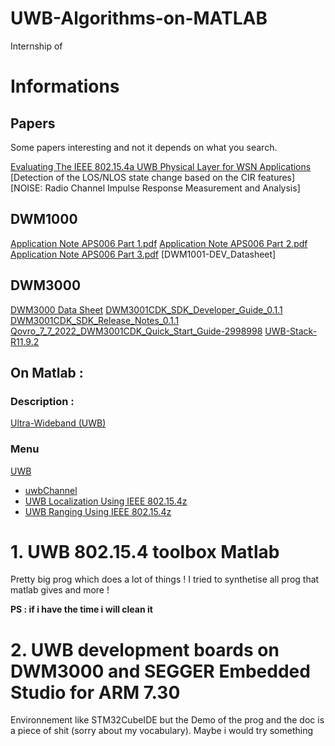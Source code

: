# UWB-Algorithms-on-MATLAB
Internship of 
# Informations
## Papers
Some papers interesting and not it depends on what you search.

[Evaluating The IEEE 802.15.4a UWB Physical Layer for WSN Applications](doc/WSN_Appli.pdf)
[Detection of the LOS/NLOS state change based on the CIR features]
[NOISE: Radio Channel Impulse Response Measurement and Analysis]

## DWM1000
[Application Note APS006 Part 1.pdf]()
[Application Note APS006 Part 2.pdf]()
[Application Note APS006 Part 3.pdf]()
[DWM1001-DEV_Datasheet]
## DWM3000
[DWM3000 Data Sheet]()
[DWM3001CDK_SDK_Developer_Guide_0.1.1]()
[DWM3001CDK_SDK_Release_Notes_0.1.1]()
[Qovro_7_7_2022_DWM3001CDK_Quick_Start_Guide-2998998]()
[UWB-Stack-R11.9.2]()
## On Matlab :

### Description :
[Ultra-Wideband (UWB)](https://fr.mathworks.com/discovery/ultra-wideband.html)
### Menu
[UWB](https://fr.mathworks.com/help/comm/uwb.html?s_tid=CRUX_lftnav)
- [uwbChannel](https://fr.mathworks.com/help/comm/ref/uwbchannel-system-object.html)
- [UWB Localization Using IEEE 802.15.4z](https://fr.mathworks.com/help/comm/ug/uwb-localization-using-ieee-802.15.4z.html)
- [UWB Ranging Using IEEE 802.15.4z](https://fr.mathworks.com/help/comm/ug/uwb-ranging-using-ieee-802.15.4z.html)

# 1. UWB 802.15.4 toolbox Matlab
Pretty big prog which does a lot of things !
I tried to synthetise all prog that matlab gives and more !

**PS : if i have the time i will clean it**

# 2. UWB development boards on DWM3000 and SEGGER Embedded Studio for ARM 7.30
Environnement like STM32CubeIDE but the Demo of the prog and the doc is a piece of shit (sorry about my vocabulary).
Maybe i would try something

